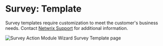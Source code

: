 # Survey: Template

Survey templates require customization to meet the customer's business needs. Contact
[Netwrix Support](https://www.netwrix.com/support.html) for additional information.

![Survey Action Module Wizard Survey Template page](/img/product_docs/accessanalyzer/11.6/accessanalyzer/admin/action/survey/surveytemplate.webp)
